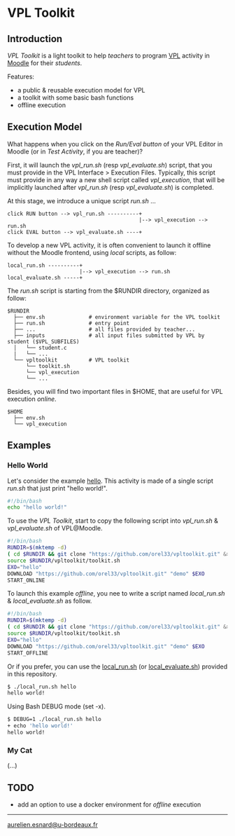 # VPL Toolkit

## Introduction

*VPL Toolkit* is a light toolkit to help *teachers* to program [VPL](http://vpl.dis.ulpgc.es/) activity in [Moodle](https://moodle.org/) for their *students*.

Features:

* a public & reusable execution model for VPL
* a toolkit with some basic bash functions
* offline execution

## Execution Model

What happens when you click on the *Run/Eval button* of your VPL Editor in Moodle (or in *Test Activity*, if you are teacher)?

First, it will launch the *vpl_run.sh* (resp *vpl_evaluate.sh*) script, that you must provide in the VPL Interface > Execution Files. Typically, this script must provide in any way a new shell script called *vpl_execution*, that will be implicitly launched after *vpl_run.sh* (resp *vpl_evaluate.sh*) is completed.

At this stage, we introduce a unique script *run.sh* ...

```text
click RUN button --> vpl_run.sh ----------+
                                          |--> vpl_execution --> run.sh
click EVAL button --> vpl_evaluate.sh ----+
```

To develop a new VPL activity, it is often convenient to launch it offline without the Moodle frontend, using *local* scripts, as follow:

```text
local_run.sh ----------+
                       |--> vpl_execution --> run.sh
local_evaluate.sh -----+
```

The *run.sh* script is starting from the $RUNDIR directory, organized as follow:

```text
$RUNDIR
  ├── env.sh              # environment variable for the VPL toolkit
  ├── run.sh              # entry point
  ├── ...                 # all files provided by teacher...
  ├── inputs              # all input files submitted by VPL by student ($VPL_SUBFILES)
  │   └── student.c
  |   └── ...
  └── vpltoolkit          # VPL toolkit
      └── toolkit.sh
      └── vpl_execution
      └── ...
```

Besides, you will find two important files in $HOME, that are useful for VPL execution *online*.

```text
$HOME
  ├── env.sh
  └── vpl_execution
```

## Examples 

### Hello World

Let's consider the example [hello](https://github.com/orel33/vpltoolkit/tree/demo/hello). This activity is made of a single script *run.sh* that just print "hello world!".

```bash
#!/bin/bash
echo "hello world!"
```

To use the *VPL Toolkit*, start to copy the following script into *vpl_run.sh* & *vpl_evaluate.sh* of VPL@Moodle.

```bash
#!/bin/bash
RUNDIR=$(mktemp -d)
( cd $RUNDIR && git clone "https://github.com/orel33/vpltoolkit.git" &> /dev/null )
source $RUNDIR/vpltoolkit/toolkit.sh
EXO="hello"
DOWNLOAD "https://github.com/orel33/vpltoolkit.git" "demo" $EXO
START_ONLINE
```

To launch this example *offline*, you nee to write a script named *local_run.sh* & *local_evaluate.sh* as follow.

```bash
#!/bin/bash
RUNDIR=$(mktemp -d)
( cd $RUNDIR && git clone "https://github.com/orel33/vpltoolkit.git" &> /dev/null )
source $RUNDIR/vpltoolkit/toolkit.sh
EXO="hello"
DOWNLOAD "https://github.com/orel33/vpltoolkit.git" "demo" $EXO
START_OFFLINE
```

Or if you prefer, you can use the [local_run.sh](https://github.com/orel33/vpltoolkit/blob/master/local_run.sh) (or [local_evaluate.sh](https://github.com/orel33/vpltoolkit/blob/master/local_evaluate.sh)) provided in this repository.

```bash
$ ./local_run.sh hello
hello world!
```

Using Bash DEBUG mode (set -x).

```bash
$ DEBUG=1 ./local_run.sh hello
+ echo 'hello world!'
hello world!
```

### My Cat

(...)

## TODO

* add an option to use a docker environment for *offline* execution

---
aurelien.esnard@u-bordeaux.fr
